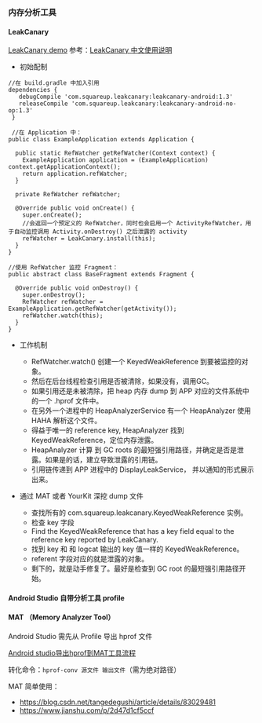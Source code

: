 ### 内存分析工具

#### LeakCanary

[LeakCanary demo](https://github.com/liaohuqiu/leakcanary-demo)
参考：[LeakCanary 中文使用说明](https://www.liaohuqiu.net/cn/posts/leak-canary-read-me/)

- 初始配制

```
//在 build.gradle 中加入引用
dependencies {
   debugCompile 'com.squareup.leakcanary:leakcanary-android:1.3'
   releaseCompile 'com.squareup.leakcanary:leakcanary-android-no-op:1.3'
 }
 
 //在 Application 中：
public class ExampleApplication extends Application {

  public static RefWatcher getRefWatcher(Context context) {
    ExampleApplication application = (ExampleApplication) context.getApplicationContext();
    return application.refWatcher;
  }

  private RefWatcher refWatcher;

  @Override public void onCreate() {
    super.onCreate();
    //会返回一个预定义的 RefWatcher，同时也会启用一个 ActivityRefWatcher，用于自动监控调用 Activity.onDestroy() 之后泄露的 activity
    refWatcher = LeakCanary.install(this);
  }
}

//使用 RefWatcher 监控 Fragment：
public abstract class BaseFragment extends Fragment {

  @Override public void onDestroy() {
    super.onDestroy();
    RefWatcher refWatcher = ExampleApplication.getRefWatcher(getActivity());
    refWatcher.watch(this);
  }
}
```

- 工作机制
  - RefWatcher.watch() 创建一个 KeyedWeakReference 到要被监控的对象。
  - 然后在后台线程检查引用是否被清除，如果没有，调用GC。
  - 如果引用还是未被清除，把 heap 内存 dump 到 APP 对应的文件系统中的一个 .hprof 文件中。
  - 在另外一个进程中的 HeapAnalyzerService 有一个 HeapAnalyzer 使用HAHA 解析这个文件。
  - 得益于唯一的 reference key, HeapAnalyzer 找到 KeyedWeakReference，定位内存泄露。
  - HeapAnalyzer 计算 到 GC roots 的最短强引用路径，并确定是否是泄露。如果是的话，建立导致泄露的引用链。
  - 引用链传递到 APP 进程中的 DisplayLeakService， 并以通知的形式展示出来。

- 通过 MAT 或者 YourKit 深挖 dump 文件
  - 查找所有的 com.squareup.leakcanary.KeyedWeakReference 实例。
  - 检查 key 字段
  - Find the KeyedWeakReference that has a key field equal to the reference key reported by LeakCanary.
  - 找到 key 和 和 logcat 输出的 key 值一样的 KeyedWeakReference。
  - referent 字段对应的就是泄露的对象。
  - 剩下的，就是动手修复了。最好是检查到 GC root 的最短强引用路径开始。

#### Android Studio 自带分析工具 profile

#### MAT （Memory Analyzer Tool）

Android Studio 需先从 Profile 导出 hprof 文件

[Android studio导出hprof到MAT工具流程](https://blog.csdn.net/tangedegushi/article/details/83015612)

转化命令：`hprof-conv 源文件 输出文件`（需为绝对路径）

MAT 简单使用：

- https://blog.csdn.net/tangedegushi/article/details/83029481
- https://www.jianshu.com/p/2d47d1cf5ccf